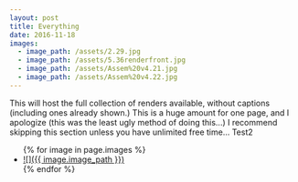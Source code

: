 ```yaml
---
layout: post
title: Everything
date: 2016-11-18
images:
  - image_path: /assets/2.29.jpg
  - image_path: /assets/5.36renderfront.jpg
  - image_path: /assets/Assem%20v4.21.jpg
  - image_path: /assets/Assem%20v4.22.jpg
---
```

This will host the full collection of renders available, without captions (including ones already shown.) This is a huge amount for one page, and I apologize (this was the least ugly method of doing this...) I recommend skipping this section unless you have unlimited free time...
Test2
<ul>
  {% for image in page.images %}
  <li>
    <a href="{{ image.image_path }}" target="_blank">![]({{ image.image_path }})</a>
  </li>
  {% endfor %}
</ul>
